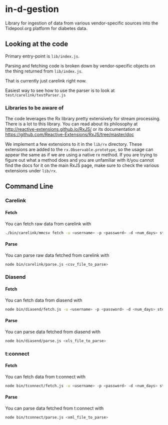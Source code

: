 in-d-gestion
============

Library for ingestion of data from various vendor-specific sources into the Tidepool.org platform for diabetes data.

## Looking at the code

Primary entry-point is `lib/index.js`.

Parsing and fetching code is broken down by vendor-specific objects on the thing returned from `lib/index.js`.

That is currently just carelink right now.

Easiest way to see how to use the parser is to look at `test/carelink/testParser.js`

### Libraries to be aware of

The code leverages the Rx library pretty extensively for stream processing.  There is a lot to this library.  You can read about its philosophy at http://reactive-extensions.github.io/RxJS/ or its documentation at https://github.com/Reactive-Extensions/RxJS/tree/master/doc

We implement a few extensions to it in the `lib/rx` directory.  These extensions are added to the `rx.Observable.prototype`, so the usage can appear the same as if we are using a native rx method.  If you are trying to figure out what a method does and you are unfamiliar with it/you cannot find the docs for it on the main RxJS page, make sure to check the various extensions under `lib/rx`.

## Command Line

### Carelink

#### Fetch
You can fetch raw data from carelink with

```bash
./bin/carelink/mmcsv fetch -u <username> -p <password> -d <num_days> stdout
```

#### Parse
You can parse raw data fetched from carelink with

``` bash
node bin/carelink/parse.js <csv_file_to_parse>
```

### Diasend

#### Fetch
You can fetch data from diasend with

```bash
node bin/diasend/fetch.js -u <username> -p <password> -d <num_days> stdout
```

#### Parse
You can parse data fetched from diasend with

``` bash
node bin/diasend/parse.js <xls_file_to_parse>
```

### t:connect

#### Fetch
You can fetch data from t:connect with

```bash
node bin/tconnect/fetch.js -u <username> -p <password> -d <num_days> stdout
```

#### Parse
You can parse data fetched from t:connect with

```bash
node bin/tconnect/parse.js <xml_file_to_parse>
```

